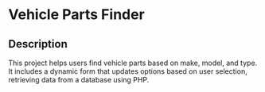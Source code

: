 # Vehicle Parts Finder

## Description
This project helps users find vehicle parts based on make, model, and type. It includes a dynamic form that updates options based on user selection, retrieving data from a database using PHP.